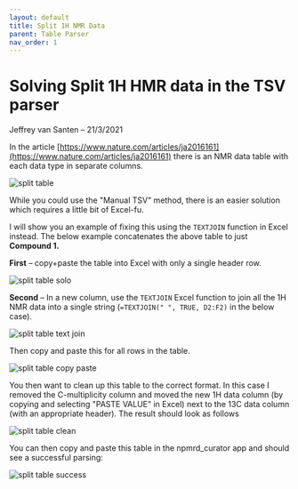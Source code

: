 ```yaml
---
layout: default
title: Split 1H NMR Data
parent: Table Parser
nav_order: 1
---
```


# Solving Split 1H HMR data in the TSV parser

Jeffrey van Santen – 21/3/2021

In the article [https://www.nature.com/articles/ja2016161](https://www.nature.com/articles/ja2016161) there is an NMR data table with each data type in separate columns.

![split table](/npmrd_curator/assets/images/split_hnmr_table.png)

While you could use the "Manual TSV" method, there is an easier solution which requires a little bit of Excel-fu.

I will show you an example of fixing this using the `TEXTJOIN` function in Excel instead. The below example concatenates the above table to just **Compound 1.**

**First** – copy+paste the table into Excel with only a single header row.

![split table solo](/npmrd_curator/assets/images/split_table_solo.png)

**Second** – In a new column, use the `TEXTJOIN` Excel function to join all the 1H NMR data into a single string (`=TEXTJOIN(" ", TRUE, D2:F2)` in the below case).

![split table text join](/npmrd_curator/assets/images/split_table_solo_textjoin.png)

Then copy and paste this for all rows in the table.

![split table copy paste](/npmrd_curator/assets/images/split_table_solo_cp.png)

You then want to clean up this table to the correct format. In this case I removed the C-multiplicity column and moved the new 1H data column (by copying and selecting "PASTE VALUE" in Excel) next to the 13C data column (with an appropriate header). The result should look as follows 

![split table clean](/npmrd_curator/assets/images/split_table_solo_clean.png)

You can then copy and paste this table in the npmrd\_curator app and should see a successful parsing:

![split table success](/npmrd_curator/assets/images/split_table_solo_success.png)